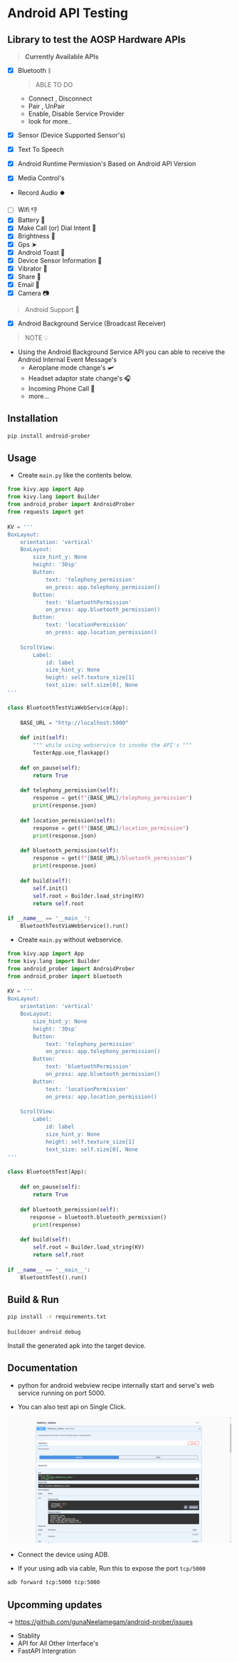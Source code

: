 # Android API Testing 

## Library to test the AOSP Hardware APIs

> **Currently Available APIs**

* [X]  Bluetooth   ᛒ
    > ABLE TO DO
    * Connect , Disconnect
    * Pair , UnPair
    * Enable, Disable Service Provider
    * look for more..

* [X]  Sensor (Device Supported Sensor's)
* [X] Text To Speech
* [X] Android Runtime Permission's Based on Android API Version
* [X] Media Control's 
* Record Audio ⏺️
* [ ]  Wifi 👎
* [X]  Battery 🔋
* [X] Make Call (or) Dial Intent 📲
* [X] Brightness 🔆
* [X] Gps ➤
* [X] Android Toast 🔔
* [X] Device Sensor Information 📡
* [X] Vibrator 📳
* [X] Share 🔗
* [X] Email 📧
* [X] Camera 📷

> Android Support 📱
* [X] Android Background Service (Broadcast Receiver)

> NOTE  💡
* Using the Android Background Service API you can able to receive the Android Internal Event Message's
    * Aeroplane mode change's 🛩️
    * Headset adaptor state change's 🎧
    * Incoming Phone Call 📲
    * more...

## Installation

```sh
pip install android-prober
```

## Usage

* Create `main.py` like the contents below.

```python
from kivy.app import App
from kivy.lang import Builder
from android_prober import AndroidProber
from requests import get

KV = '''
BoxLayout:
    orientation: 'vertical'
    BoxLayout:
        size_hint_y: None
        height: '30sp'
        Button:
            text: 'telephony_permission'
            on_press: app.telephony_permission()
        Button:
            text: 'bluetoothPermission'
            on_press: app.bluetooth_permission()
        Button:
            text: 'locationPermission'
            on_press: app.location_permission()

    ScrollView:
        Label:
            id: label
            size_hint_y: None
            height: self.texture_size[1]
            text_size: self.size[0], None
'''

class BluetoothTestViaWebService(App):
    
    BASE_URL = "http://localhost:5000"

    def init(self):
        """ while using webservice to invoke the API's """
        TesterApp.use_flaskapp()

    def on_pause(self):
        return True

    def telephony_permission(self):
        response = get(f"{BASE_URL}/telephony_permission")
        print(response.json)

    def location_permission(self):
        response = get(f"{BASE_URL}/location_permission")
        print(response.json)

    def bluetooth_permission(self):
        response = get(f"{BASE_URL}/bluetooth_permission")
        print(response.json)

    def build(self):
        self.init()
        self.root = Builder.load_string(KV)
        return self.root

if __name__ == '__main__':
    BluetoothTestViaWebService().run()

```


* Create `main.py` without webservice.

```python
from kivy.app import App
from kivy.lang import Builder
from android_prober import AndroidProber
from android_prober import bluetooth

KV = '''
BoxLayout:
    orientation: 'vertical'
    BoxLayout:
        size_hint_y: None
        height: '30sp'
        Button:
            text: 'telephony_permission'
            on_press: app.telephony_permission()
        Button:
            text: 'bluetoothPermission'
            on_press: app.bluetooth_permission()
        Button:
            text: 'locationPermission'
            on_press: app.location_permission()

    ScrollView:
        Label:
            id: label
            size_hint_y: None
            height: self.texture_size[1]
            text_size: self.size[0], None
'''

class BluetoothTest(App):

    def on_pause(self):
        return True

    def bluetooth_permission(self):
       response = bluetooth.bluetooth_permission()
        print(response)

    def build(self):
        self.root = Builder.load_string(KV)
        return self.root

if __name__ == '__main__':
    BluetoothTest().run()

```

##  Build & Run

```sh
pip install -r requirements.txt

buildozer android debug
```
Install the generated apk into the target device.


## Documentation

* python for android webview recipe internally start and serve's web service running on port 5000. 

* You can also test api on Single Click.

![image](./android_prober/docs/images/swagger_ui.png)

* Connect the device using ADB.

* If your using adb via cable, Run this to expose the port `tcp/5000`
```bash
adb forward tcp:5000 tcp:5000
```

## Upcomming updates

-> https://github.com/gunaNeelamegam/android-prober/issues

* Stablity
* API for All Other Interface's
* FastAPI Intergration
